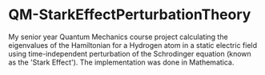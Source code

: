 # QM-StarkEffectPerturbationTheory
My senior year Quantum Mechanics course project calculating the eigenvalues of the Hamiltonian for a Hydrogen atom in a static electric field using time-independent perturbation of the Schrodinger equation (known as the 'Stark Effect'). The implementation was done in Mathematica.

